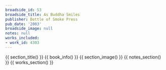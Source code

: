 ```yaml
---
broadside_id: 53
broadside_title: As Buddha Smiles
publisher: Bottle of Smoke Press
pub_date: '2003'
broadside_image: null
notes: null
works_included:
- work_id: 4303
---
```


{{ section_title() }}
{{ book_info() }}
{{ section_image() }}
{{ notes_section() }}
{{ works_section() }}
